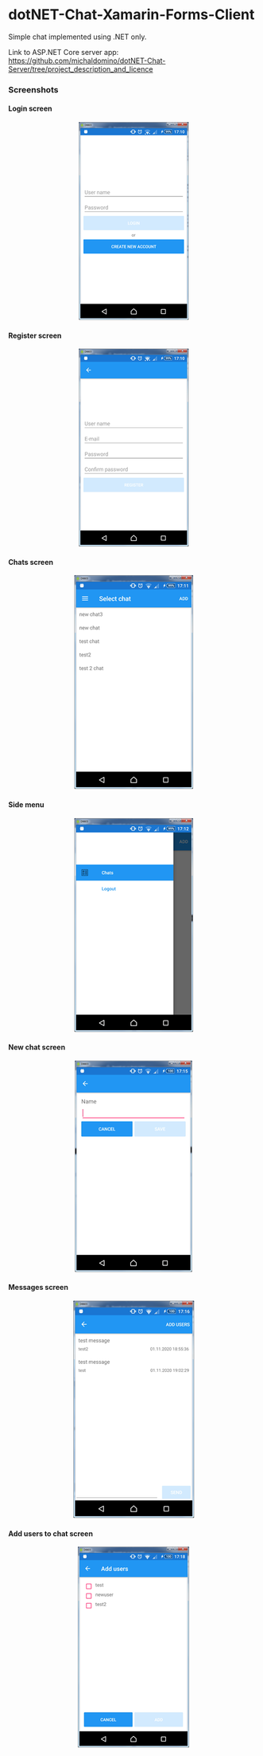 # dotNET-Chat-Xamarin-Forms-Client
Simple chat implemented using .NET only.

Link to ASP.NET Core server app:  
https://github.com/michaldomino/dotNET-Chat-Server/tree/project_description_and_licence

### Screenshots
#### Login screen
<p align="center"><img src="https://github.com/michaldomino/dotNET-Chat-Xamarin-Forms-Client/blob/media/docs/images/login.png?raw=true" /></p>

#### Register screen
<p align="center"><img src="https://github.com/michaldomino/dotNET-Chat-Xamarin-Forms-Client/blob/media/docs/images/register.png?raw=true" /></p>

#### Chats screen
<p align="center"><img src="https://github.com/michaldomino/dotNET-Chat-Xamarin-Forms-Client/blob/media/docs/images/chats.png?raw=true" /></p>

#### Side menu
<p align="center"><img src="https://github.com/michaldomino/dotNET-Chat-Xamarin-Forms-Client/blob/media/docs/images/side_menu.png?raw=true" /></p>

#### New chat screen
<p align="center"><img src="https://github.com/michaldomino/dotNET-Chat-Xamarin-Forms-Client/blob/media/docs/images/new_chat.png?raw=true" /></p>

#### Messages screen
<p align="center"><img src="https://github.com/michaldomino/dotNET-Chat-Xamarin-Forms-Client/blob/media/docs/images/messages.png?raw=true" /></p>

#### Add users to chat screen
<p align="center"><img src="https://github.com/michaldomino/dotNET-Chat-Xamarin-Forms-Client/blob/media/docs/images/add_users.png?raw=true" /></p>
